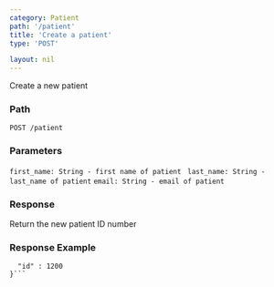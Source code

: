 ```yaml
---
category: Patient
path: '/patient'
title: 'Create a patient'
type: 'POST'

layout: nil
---
```


Create a new patient

### Path
```POST /patient ```

### Parameters

```first_name: String - first name of patient ```
```last_name: String - last_name of patient```
```email: String - email of patient```

### Response
Return the new patient ID number

### Response Example
```{
  "id" : 1200
}```
